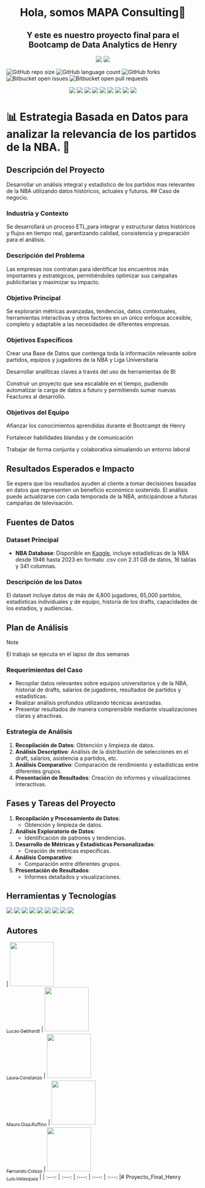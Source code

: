 <div align="center">

<h1 align="center">Hola, somos MAPA Consulting👋</h1><h2 align="center">Y este es nuestro proyecto final para el Bootcamp de Data Analytics de Henry</h2>
</div>
<div align="center">
<img src="https://lucasgebhardt.com.ar/wp-content/uploads/2024/05/Black-and-Blue-Technology-Logo.png">
<img src="https://lucasgebhardt.com.ar/wp-content/uploads/2024/05/Diseno-sin-titulo-9.png">
</div>

![GitHub repo size](https://img.shields.io/github/repo-size/lucasgeb/Proyecto-Final-Henry?style=for-the-badge)
![GitHub language count](https://img.shields.io/github/languages/count/lucasgeb/Proyecto-Final-Henry?style=for-the-badge)
![GitHub forks](https://img.shields.io/github/forks/lucasgeb/Proyecto-Final-Henry?style=for-the-badge)
![Bitbucket open issues](https://img.shields.io/bitbucket/issues/lucasgeb/Proyecto-Final-Henry?style=for-the-badge)
![Bitbucket open pull requests](https://img.shields.io/bitbucket/pr-raw/lucasgeb/Proyecto-Final-Henry?style=for-the-badge)


<div align="center">
<img src="https://img.shields.io/badge/Microsoft%20SQL%20Server-CC2927.svg?style=for-the-badge&logo=Microsoft-SQL-Server&logoColor=white" />
<img src="https://img.shields.io/badge/Python-3776AB.svg?style=for-the-badge&logo=Python&logoColor=white" />
<img src="https://img.shields.io/badge/pandas-150458.svg?style=for-the-badge&logo=pandas&logoColor=white" />
<img src="https://img.shields.io/badge/NumPy-013243.svg?style=for-the-badge&logo=NumPy&logoColor=white" />
<img src="https://img.shields.io/badge/Power%20BI-F2C811.svg?style=for-the-badge&logo=Power-BI&logoColor=black" />
<img src="https://img.shields.io/badge/GitHub-181717.svg?style=for-the-badge&logo=GitHub&logoColor=white" />
<img src="https://img.shields.io/badge/ChatGPT-74aa9c?style=for-the-badge&logo=openai&logoColor=white" />
<img src="https://img.shields.io/badge/Kaggle-20BEFF.svg?style=for-the-badge&logo=Kaggle&logoColor=white" />
<img src="https://img.shields.io/badge/Canva-00C4CC.svg?style=for-the-badge&logo=Canva&logoColor=white" />
</div>


# 📊 Estrategia Basada en Datos para analizar la relevancia de los partidos de la NBA. 🚀

## Descripción del Proyecto
Desarrollar un análisis integral y estadístico de los partidos mas relevantes de la NBA utilizando datos históricos, actuales y futuros. ## Caso de negocio.

### Industria y Contexto

Se desarrollará un proceso ETL,para integrar y estructurar datos históricos y flujos en tiempo real, garantizando calidad, consistencia y preparación para el análisis.

### Descripción del Problema

Las empresas nos contratan para identificar los encuentros más importantes y estratégicos, permitiéndoles optimizar sus campañas publicitarias y maximizar su impacto.

### Objetivo Principal

Se explorarán métricas avanzadas, tendencias, datos contextuales,  herramientas interactivas y otros factores en un único enfoque accesible, completo y adaptable a las necesidades de diferentes empresas.

### Objetivos Específicos

Crear una Base de Datos que contenga toda la información relevante sobre partidos, equipos y jugadores de la NBA y Liga Universitaria

Desarrollar analíticas claves a través del uso de herramientas de BI

Construir un proyecto que sea escalable en el tiempo, pudiendo automatizar la carga de datos a futuro y permitiendo sumar nuevas Feactures al desarrollo.

### Objetivos del Equipo

Afianzar los conocimientos aprendidas durante el Bootcampt de Henry

Fortalecer habilidades blandas y de comunicación

Trabajar de forma conjunta y colaborativa simualando un entorno laboral

## Resultados Esperados e Impacto

Se espera que los resultados ayuden al cliente a tomar decisiones basadas en datos que representen un beneficio económico sostenido. El análisis puede actualizarse con cada temporada de la NBA, anticipándose a futuras campañas de televisación.

## Fuentes de Datos

### Dataset Principal

- **NBA Database**: Disponible en [Kaggle](https://www.kaggle.com/datasets/wyattowalsh/basketball), incluye estadísticas de la NBA desde 1946 hasta 2023 en formato .csv con 2.31 GB de datos, 16 tablas y 341 columnas.

### Descripción de los Datos

El dataset incluye datos de más de 4,800 jugadores, 65,000 partidos, estadísticas individuales y de equipo, historia de los drafts, capacidades de los estadios, y audiencias.

## Plan de Análisis

> [!NOTE]
> El trabajo se ejecuta en el lapso de dos semanas

### Requerimientos del Caso

- Recopilar datos relevantes sobre equipos universitarios y de la NBA, historial de drafts, salarios de jugadores, resultados de partidos y estadísticas.
- Realizar análisis profundos utilizando técnicas avanzadas.
- Presentar resultados de manera comprensible mediante visualizaciones claras y atractivas.

### Estrategia de Análisis

1. **Recopilación de Datos**: Obtención y limpieza de datos.
2. **Análisis Descriptivo**: Análisis de la distribución de selecciones en el draft, salarios, asistencia a partidos, etc.
3. **Análisis Comparativo**: Comparación de rendimiento y estadísticas entre diferentes grupos.
4. **Presentación de Resultados**: Creación de informes y visualizaciones interactivas.

## Fases y Tareas del Proyecto

1. **Recopilación y Procesamiento de Datos**:
   - Obtención y limpieza de datos.
2. **Análisis Exploratorio de Datos**:
   - Identificación de patrones y tendencias.
3. **Desarrollo de Métricas y Estadísticas Personalizadas**:
   - Creación de métricas específicas.
4. **Análisis Comparativo**:
   - Comparación entre diferentes grupos.
5. **Presentación de Resultados**:
   - Informes detallados y visualizaciones.

## Herramientas y Tecnologías
	
<img src="https://img.shields.io/badge/Microsoft%20SQL%20Server-CC2927.svg?style=for-the-badge&logo=Microsoft-SQL-Server&logoColor=white" />
<img src="https://img.shields.io/badge/Python-3776AB.svg?style=for-the-badge&logo=Python&logoColor=white" />
<img src="https://img.shields.io/badge/pandas-150458.svg?style=for-the-badge&logo=pandas&logoColor=white" />
<img src="https://img.shields.io/badge/NumPy-013243.svg?style=for-the-badge&logo=NumPy&logoColor=white" />
<img src="https://img.shields.io/badge/Power%20BI-F2C811.svg?style=for-the-badge&logo=Power-BI&logoColor=black" />
<img src="https://img.shields.io/badge/GitHub-181717.svg?style=for-the-badge&logo=GitHub&logoColor=white" />
<img src="https://img.shields.io/badge/ChatGPT-74aa9c?style=for-the-badge&logo=openai&logoColor=white" />
<img src="https://img.shields.io/badge/Kaggle-20BEFF.svg?style=for-the-badge&logo=Kaggle&logoColor=white" />
<img src="https://img.shields.io/badge/Canva-00C4CC.svg?style=for-the-badge&logo=Canva&logoColor=white" />

## Autores

| [<img src="https://avatars.githubusercontent.com/u/81046230?v=4" width=115><br><sub>Lucas Gebhardt</sub>](https://github.com/lucasgeb) | [<img src="https://avatars.githubusercontent.com/u/150839933?v=4" width=115><br><sub>Laura Constanzo</sub>](https://github.com/LGConstanzo) | [<img src="https://avatars.githubusercontent.com/u/110009701?v=4" width=115><br><sub>Mauro Diaz Ruffino</sub>](https://github.com/TitoGod) | [<img src="https://avatars.githubusercontent.com/u/70545645?v=4" width=115><br><sub>Fernando Colazo</sub>](https://github.com/Frrcolazo123/) | [<img src="https://avatars.githubusercontent.com/u/66878638?v=4" width=115><br><sub>Luis Velasquez</sub>](https://github.com/Velasquez4701) |
| :---: | :---: | :---: | :---: | :---: |# Proyecto_Final_Henry
